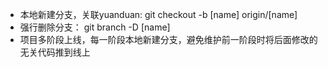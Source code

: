 * 本地新建分支，关联yuanduan: git checkout -b [name] origin/[name]
* 强行删除分支： git branch -D [name]
* 项目多阶段上线，每一阶段本地新建分支，避免维护前一阶段时将后面修改的无关代码推到线上